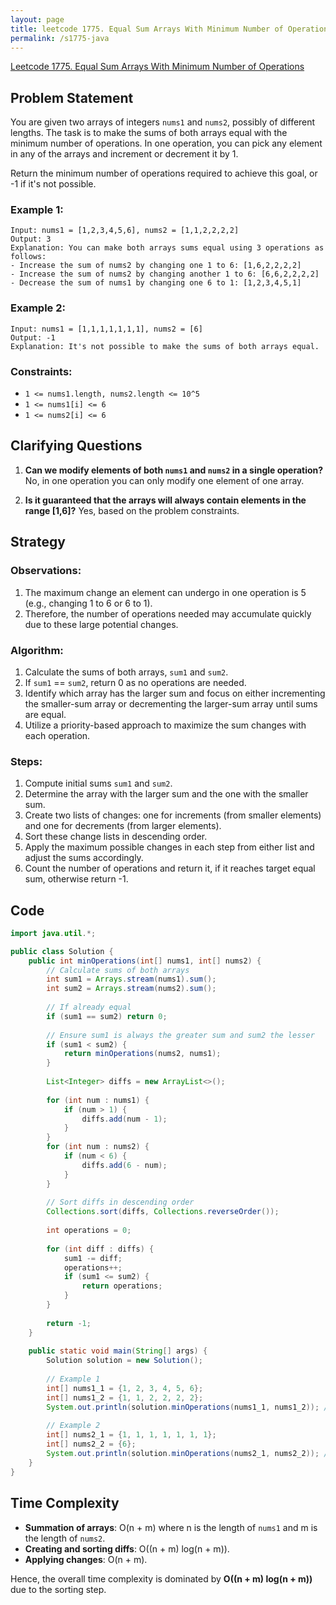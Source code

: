 ```yaml
---
layout: page
title: leetcode 1775. Equal Sum Arrays With Minimum Number of Operations
permalink: /s1775-java
---
```

[Leetcode 1775. Equal Sum Arrays With Minimum Number of Operations](https://algoadvance.github.io/algoadvance/l1775)
## Problem Statement

You are given two arrays of integers `nums1` and `nums2`, possibly of different lengths. The task is to make the sums of both arrays equal with the minimum number of operations. In one operation, you can pick any element in any of the arrays and increment or decrement it by 1.

Return the minimum number of operations required to achieve this goal, or -1 if it's not possible.

### Example 1:
```plaintext
Input: nums1 = [1,2,3,4,5,6], nums2 = [1,1,2,2,2,2]
Output: 3
Explanation: You can make both arrays sums equal using 3 operations as follows:
- Increase the sum of nums2 by changing one 1 to 6: [1,6,2,2,2,2]
- Increase the sum of nums2 by changing another 1 to 6: [6,6,2,2,2,2]
- Decrease the sum of nums1 by changing one 6 to 1: [1,2,3,4,5,1]
```

### Example 2:
```plaintext
Input: nums1 = [1,1,1,1,1,1,1], nums2 = [6]
Output: -1
Explanation: It's not possible to make the sums of both arrays equal.
```

### Constraints:
- `1 <= nums1.length, nums2.length <= 10^5`
- `1 <= nums1[i] <= 6`
- `1 <= nums2[i] <= 6`

## Clarifying Questions

1. **Can we modify elements of both `nums1` and `nums2` in a single operation?**
   No, in one operation you can only modify one element of one array.

2. **Is it guaranteed that the arrays will always contain elements in the range [1,6]?**
   Yes, based on the problem constraints.

## Strategy

### Observations:

1. The maximum change an element can undergo in one operation is 5 (e.g., changing 1 to 6 or 6 to 1).
2. Therefore, the number of operations needed may accumulate quickly due to these large potential changes.

### Algorithm:
1. Calculate the sums of both arrays, `sum1` and `sum2`.
2. If `sum1` == `sum2`, return 0 as no operations are needed.
3. Identify which array has the larger sum and focus on either incrementing the smaller-sum array or decrementing the larger-sum array until sums are equal.
4. Utilize a priority-based approach to maximize the sum changes with each operation.

### Steps:
1. Compute initial sums `sum1` and `sum2`.
2. Determine the array with the larger sum and the one with the smaller sum.
3. Create two lists of changes: one for increments (from smaller elements) and one for decrements (from larger elements).
4. Sort these change lists in descending order.
5. Apply the maximum possible changes in each step from either list and adjust the sums accordingly.
6. Count the number of operations and return it, if it reaches target equal sum, otherwise return -1.

## Code

```java
import java.util.*;

public class Solution {
    public int minOperations(int[] nums1, int[] nums2) {
        // Calculate sums of both arrays
        int sum1 = Arrays.stream(nums1).sum();
        int sum2 = Arrays.stream(nums2).sum();
        
        // If already equal
        if (sum1 == sum2) return 0;
        
        // Ensure sum1 is always the greater sum and sum2 the lesser
        if (sum1 < sum2) {
            return minOperations(nums2, nums1);
        }
        
        List<Integer> diffs = new ArrayList<>();
        
        for (int num : nums1) {
            if (num > 1) {
                diffs.add(num - 1);
            }
        }
        for (int num : nums2) {
            if (num < 6) {
                diffs.add(6 - num);
            }
        }
        
        // Sort diffs in descending order
        Collections.sort(diffs, Collections.reverseOrder());
        
        int operations = 0;
        
        for (int diff : diffs) {
            sum1 -= diff;
            operations++;
            if (sum1 <= sum2) {
                return operations;
            }
        }
        
        return -1;
    }
    
    public static void main(String[] args) {
        Solution solution = new Solution();
        
        // Example 1
        int[] nums1_1 = {1, 2, 3, 4, 5, 6};
        int[] nums1_2 = {1, 1, 2, 2, 2, 2};
        System.out.println(solution.minOperations(nums1_1, nums1_2)); // Output: 3
        
        // Example 2
        int[] nums2_1 = {1, 1, 1, 1, 1, 1, 1};
        int[] nums2_2 = {6};
        System.out.println(solution.minOperations(nums2_1, nums2_2)); // Output: -1
    }
}
```

## Time Complexity

- **Summation of arrays**: O(n + m) where n is the length of `nums1` and m is the length of `nums2`.
- **Creating and sorting diffs**: O((n + m) log(n + m)).
- **Applying changes**: O(n + m).

Hence, the overall time complexity is dominated by **O((n + m) log(n + m))** due to the sorting step.
